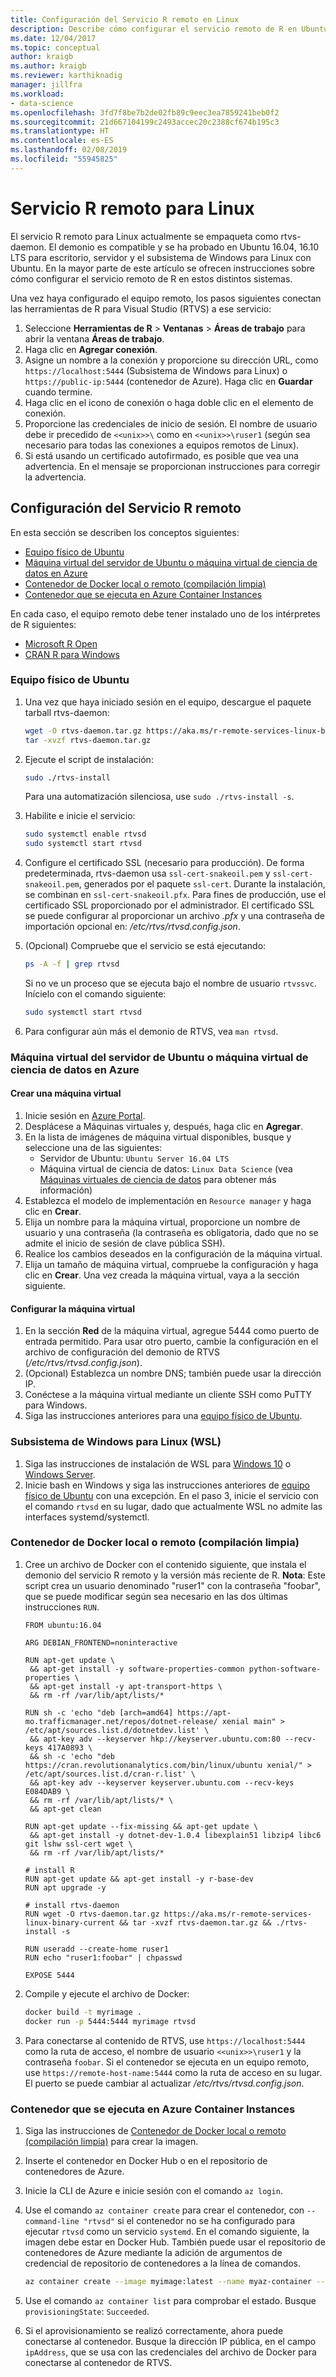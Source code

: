 ```yaml
---
title: Configuración del Servicio R remoto en Linux
description: Describe cómo configurar el servicio remoto de R en Ubuntu y el subsistema de Windows para Linux.
ms.date: 12/04/2017
ms.topic: conceptual
author: kraigb
ms.author: kraigb
ms.reviewer: karthiknadig
manager: jillfra
ms.workload:
- data-science
ms.openlocfilehash: 3fd7f8be7b2de02fb89c9eec3ea7859241beb0f2
ms.sourcegitcommit: 21d667104199c2493accec20c2388cf674b195c3
ms.translationtype: HT
ms.contentlocale: es-ES
ms.lasthandoff: 02/08/2019
ms.locfileid: "55945825"
---
```

# <a name="remote-r-service-for-linux"></a>Servicio R remoto para Linux

El servicio R remoto para Linux actualmente se empaqueta como rtvs-daemon. El demonio es compatible y se ha probado en Ubuntu 16.04, 16.10 LTS para escritorio, servidor y el subsistema de Windows para Linux con Ubuntu. En la mayor parte de este artículo se ofrecen instrucciones sobre cómo configurar el servicio remoto de R en estos distintos sistemas.

Una vez haya configurado el equipo remoto, los pasos siguientes conectan las herramientas de R para Visual Studio (RTVS) a ese servicio:

1. Seleccione **Herramientas de R** > **Ventanas** > **Áreas de trabajo** para abrir la ventana **Áreas de trabajo**.
1. Haga clic en **Agregar conexión**.
1. Asigne un nombre a la conexión y proporcione su dirección URL, como `https://localhost:5444` (Subsistema de Windows para Linux) o `https://public-ip:5444` (contenedor de Azure). Haga clic en **Guardar** cuando termine.
1. Haga clic en el icono de conexión o haga doble clic en el elemento de conexión.
1. Proporcione las credenciales de inicio de sesión. El nombre de usuario debe ir precedido de `<<unix>>\` como en `<<unix>>\ruser1` (según sea necesario para todas las conexiones a equipos remotos de Linux).
1. Si está usando un certificado autofirmado, es posible que vea una advertencia. En el mensaje se proporcionan instrucciones para corregir la advertencia.

## <a name="set-up-remote-r-service"></a>Configuración del Servicio R remoto

En esta sección se describen los conceptos siguientes:

- [Equipo físico de Ubuntu](#physical-ubuntu-computer)
- [Máquina virtual del servidor de Ubuntu o máquina virtual de ciencia de datos en Azure](#ubuntu-server-vm-or-data-science-vm-on-azure)
- [Contenedor de Docker local o remoto (compilación limpia)](#local-or-remote-docker-container-clean-build)
- [Contenedor que se ejecuta en Azure Container Instances](#container-running-on-azure-container-instances)

En cada caso, el equipo remoto debe tener instalado uno de los intérpretes de R siguientes:

- [Microsoft R Open](https://mran.microsoft.com/open/)
- [CRAN R para Windows](https://cran.r-project.org/bin/linux/ubuntu/)

### <a name="physical-ubuntu-computer"></a>Equipo físico de Ubuntu

1. Una vez que haya iniciado sesión en el equipo, descargue el paquete tarball rtvs-daemon:

    ```bash
    wget -O rtvs-daemon.tar.gz https://aka.ms/r-remote-services-linux-binary-current
    tar -xvzf rtvs-daemon.tar.gz
    ```

1. Ejecute el script de instalación:

    ```bash
    sudo ./rtvs-install
    ```

    Para una automatización silenciosa, use `sudo ./rtvs-install -s`.

1. Habilite e inicie el servicio:

    ```bash
    sudo systemctl enable rtvsd
    sudo systemctl start rtvsd
    ```

1. Configure el certificado SSL (necesario para producción). De forma predeterminada, rtvs-daemon usa `ssl-cert-snakeoil.pem` y `ssl-cert-snakeoil.pem`, generados por el paquete `ssl-cert`. Durante la instalación, se combinan en `ssl-cert-snakeoil.pfx`. Para fines de producción, use el certificado SSL proporcionado por el administrador. El certificado SSL se puede configurar al proporcionar un archivo *.pfx* y una contraseña de importación opcional en: */etc/rtvs/rtvsd.config.json*.

1. (Opcional) Compruebe que el servicio se está ejecutando:

    ```bash
    ps -A -f | grep rtvsd
    ```

    Si no ve un proceso que se ejecuta bajo el nombre de usuario `rtvssvc`. Inícielo con el comando siguiente:

    ```bash
    sudo systemctl start rtvsd
    ```

1. Para configurar aún más el demonio de RTVS, vea `man rtvsd`.

### <a name="ubuntu-server-vm-or-data-science-vm-on-azure"></a>Máquina virtual del servidor de Ubuntu o máquina virtual de ciencia de datos en Azure

#### <a name="create-a-vm"></a>Crear una máquina virtual

1. Inicie sesión en [Azure Portal](https://portal.azure.com).
1. Desplácese a Máquinas virtuales y, después, haga clic en **Agregar**.
1. En la lista de imágenes de máquina virtual disponibles, busque y seleccione una de las siguientes:
    - Servidor de Ubuntu: `Ubuntu Server 16.04 LTS`
    - Máquina virtual de ciencia de datos: `Linux Data Science` (vea [Máquinas virtuales de ciencia de datos](https://azure.microsoft.com/services/virtual-machines/data-science-virtual-machines/) para obtener más información)
1. Establezca el modelo de implementación en `Resource manager` y haga clic en **Crear**.
1. Elija un nombre para la máquina virtual, proporcione un nombre de usuario y una contraseña (la contraseña es obligatoria, dado que no se admite el inicio de sesión de clave pública SSH).
1. Realice los cambios deseados en la configuración de la máquina virtual.
1. Elija un tamaño de máquina virtual, compruebe la configuración y haga clic en **Crear**. Una vez creada la máquina virtual, vaya a la sección siguiente.

#### <a name="configure-the-vm"></a>Configurar la máquina virtual

1. En la sección **Red** de la máquina virtual, agregue 5444 como puerto de entrada permitido. Para usar otro puerto, cambie la configuración en el archivo de configuración del demonio de RTVS (*/etc/rtvs/rtvsd.config.json*).
1. (Opcional) Establezca un nombre DNS; también puede usar la dirección IP.
1. Conéctese a la máquina virtual mediante un cliente SSH como PuTTY para Windows.
1. Siga las instrucciones anteriores para una [equipo físico de Ubuntu](#physical-ubuntu-computer).

### <a name="windows-subsystem-for-linux-wsl"></a>Subsistema de Windows para Linux (WSL)

1. Siga las instrucciones de instalación de WSL para [Windows 10](/windows/wsl/install-win10#install-the-windows-subsystem-for-linux) o [Windows Server](/windows/wsl/install-on-server#enable-the-windows-subsystem-for-linux-wsl).
1. Inicie bash en Windows y siga las instrucciones anteriores de [equipo físico de Ubuntu](#physical-ubuntu-computer) con una excepción. En el paso 3, inicie el servicio con el comando `rtvsd` en su lugar, dado que actualmente WSL no admite las interfaces systemd/systemctl.

### <a name="local-or-remote-docker-container-clean-build"></a>Contenedor de Docker local o remoto (compilación limpia)

1. Cree un archivo de Docker con el contenido siguiente, que instala el demonio del servicio R remoto y la versión más reciente de R. **Nota**: Este script crea un usuario denominado "ruser1" con la contraseña "foobar", que se puede modificar según sea necesario en las dos últimas instrucciones `RUN`.

    ```docker
    FROM ubuntu:16.04

    ARG DEBIAN_FRONTEND=noninteractive

    RUN apt-get update \
     && apt-get install -y software-properties-common python-software-properties \
     && apt-get install -y apt-transport-https \
     && rm -rf /var/lib/apt/lists/*

    RUN sh -c 'echo "deb [arch=amd64] https://apt-mo.trafficmanager.net/repos/dotnet-release/ xenial main" > /etc/apt/sources.list.d/dotnetdev.list' \
     && apt-key adv --keyserver hkp://keyserver.ubuntu.com:80 --recv-keys 417A0893 \
     && sh -c 'echo "deb https://cran.revolutionanalytics.com/bin/linux/ubuntu xenial/" > /etc/apt/sources.list.d/cran-r.list' \
     && apt-key adv --keyserver keyserver.ubuntu.com --recv-keys E084DAB9 \
     && rm -rf /var/lib/apt/lists/* \
     && apt-get clean

    RUN apt-get update --fix-missing && apt-get update \
     && apt-get install -y dotnet-dev-1.0.4 libexplain51 libzip4 libc6 git lshw ssl-cert wget \
     && rm -rf /var/lib/apt/lists/*

    # install R
    RUN apt-get update && apt-get install -y r-base-dev
    RUN apt upgrade -y

    # install rtvs-daemon
    RUN wget -O rtvs-daemon.tar.gz https://aka.ms/r-remote-services-linux-binary-current && tar -xvzf rtvs-daemon.tar.gz && ./rtvs-install -s

    RUN useradd --create-home ruser1
    RUN echo "ruser1:foobar" | chpasswd

    EXPOSE 5444
    ```

1. Compile y ejecute el archivo de Docker:

    ```bash
    docker build -t myrimage .
    docker run -p 5444:5444 myrimage rtvsd
    ```

1. Para conectarse al contenido de RTVS, use `https://localhost:5444` como la ruta de acceso, el nombre de usuario `<<unix>>\ruser1` y la contraseña `foobar`. Si el contenedor se ejecuta en un equipo remoto, use `https://remote-host-name:5444` como la ruta de acceso en su lugar. El puerto se puede cambiar al actualizar */etc/rtvs/rtvsd.config.json*.

### <a name="container-running-on-azure-container-instances"></a>Contenedor que se ejecuta en Azure Container Instances

1. Siga las instrucciones de [Contenedor de Docker local o remoto (compilación limpia)](#local-or-remote-docker-container-clean-build) para crear la imagen.
1. Inserte el contenedor en Docker Hub o en el repositorio de contenedores de Azure.
1. Inicie la CLI de Azure e inicie sesión con el comando `az login`.
1. Use el comando `az container create` para crear el contenedor, con `--command-line "rtvsd"` si el contenedor no se ha configurado para ejecutar `rtvsd` como un servicio `systemd`. En el comando siguiente, la imagen debe estar en Docker Hub. También puede usar el repositorio de contenedores de Azure mediante la adición de argumentos de credencial de repositorio de contenedores a la línea de comandos.

    ```bash
    az container create --image myimage:latest --name myaz-container --resource-group myaz-container-res --ip-address public --port 5444 --cpu 2 --memory 4 --command-line "rtvsd"
    ```
1. Use el comando `az container list` para comprobar el estado. Busque `provisioningState`: `Succeeded`.
1. Si el aprovisionamiento se realizó correctamente, ahora puede conectarse al contenedor. Busque la dirección IP pública, en el campo `ipAddress`, que se usa con las credenciales del archivo de Docker para conectarse al contenedor de RTVS.
